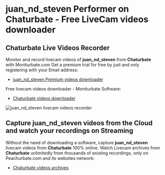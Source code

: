 # juan_nd_steven Performer on Chaturbate - Free LiveCam videos downloader

## Chaturbate Live Videos Recorder

Monitor and record livecam videos of **juan_nd_steven** from **Chaturbate** with Moniturbate.com
Get a premium trial for free by just and only registering with your Email address:
* [juan_nd_steven Premium videos downloader](https://moniturbate.com/request-demo-licence-key.html)

Free livecam videos downloader - Moniturbate Software:
* [Chaturbate videos downloader](https://moniturbate.com/moniturbate-download-software.html)

![juan_nd_steven livecam videos recorder](https://peachurnet.com/templates/moniturbate-software.png)


## Capture juan_nd_steven videos from the Cloud and watch your recordings on Streaming

Without the need of downloading a software, capture **juan_nd_steven** livecam videos from **Chaturbate** 100% online.
Watch Livecam archives from **Chaturbate** unlimitedly from thousands of existing recordings, only on Peachurbate.com and its websites network:
* [Chaturbate videos archives](https://peachurnet.com/)